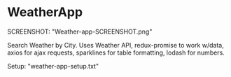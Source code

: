 # WeatherApp
SCREENSHOT: "Weather-app-SCREENSHOT.png"

Search Weather by City. Uses Weather API, redux-promise to work w/data, axios for ajax requests, sparklines for table formatting, lodash for numbers.

Setup: "weather-app-setup.txt"

